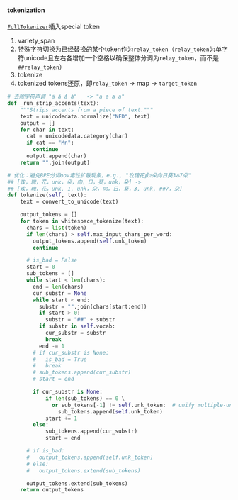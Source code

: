 

#### tokenization
[`FullTokenizer`](https://github.com/google-research/bert/blob/master/tokenization.py#L161C11-L161C11)插入special token

1. variety_span
2. 特殊字符切换为已经替换的某个token作为`relay_token`（`relay_token`为单字符unicode且左右各增加一个空格以确保整体分词为`relay_token`，而不是`##relay_token`）
3. tokenize
4. tokenized tokens还原，即`relay_token` → map → `target_token`


```python title="BasicTokenizer._run_strip_accents"
# 去除字符声调 "ā á ǎ à"   -> "a a a a"
def _run_strip_accents(text):
    """Strips accents from a piece of text."""
    text = unicodedata.normalize("NFD", text)
    output = []
    for char in text:
      cat = unicodedata.category(char)
      if cat == "Mn":
        continue
      output.append(char)
    return "".join(output)
```


```python title="WordpieceTokenizer.tokenize"
# 优化：避免BPE分词oov毒性扩散现象，e.g., "玫瑰花𝖟lᴤ朵向日葵3Ⰻ7朵"
## [玫，瑰，花，unk，朵，向，日，葵，unk，朵] -> 
## [玫，瑰，花，unk, 1, unk，朵，向，日，葵，3, unk, ##7，朵]
def tokenize(self, text):
    text = convert_to_unicode(text)

    output_tokens = []
    for token in whitespace_tokenize(text):
      chars = list(token)
      if len(chars) > self.max_input_chars_per_word:
        output_tokens.append(self.unk_token)
        continue

      # is_bad = False
      start = 0
      sub_tokens = []
      while start < len(chars):
        end = len(chars)
        cur_substr = None
        while start < end:
          substr = "".join(chars[start:end])
          if start > 0:
            substr = "##" + substr
          if substr in self.vocab:
            cur_substr = substr
            break
          end -= 1
        # if cur_substr is None:
        #   is_bad = True
        #   break
        # sub_tokens.append(cur_substr)
        # start = end

        if cur_substr is None:
            if len(sub_tokens) == 0 \
              or sub_tokens[-1] != self.unk_token:  # unify multiple-unk_token or one_unk-to-one_token
                sub_tokens.append(self.unk_token)
            start += 1
        else:
            sub_tokens.append(cur_substr)
            start = end

      # if is_bad:
      #   output_tokens.append(self.unk_token)
      # else:
      #   output_tokens.extend(sub_tokens)

      output_tokens.extend(sub_tokens)
    return output_tokens
```